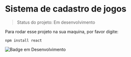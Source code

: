 <h1>Sistema de cadastro de jogos</h1>

> Status do projeto: Em desenvolvimento

Para rodar esse projeto na sua maquina, por favor digite:

```          
npm install react
```
![Badge em Desenvolvimento](http://img.shields.io/static/v1?label=STATUS&message=EM%20DESENVOLVIMENTO&color=GREEN&style=for-the-badge)
